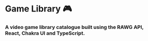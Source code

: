 # Game Library 🎮

### A video game library catalogue built using the RAWG API, React, Chakra UI and TypeScript.
